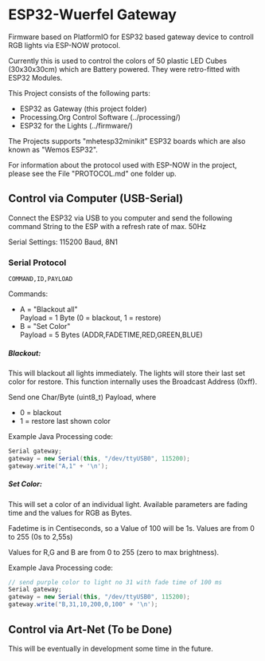 # ESP32-Wuerfel Gateway

Firmware based on PlatformIO for ESP32 based gateway device to controll RGB lights
via ESP-NOW protocol.

Currently this is used to control the colors of 50 plastic LED Cubes (30x30x30cm)
which are Battery powered. They were retro-fitted with ESP32 Modules.

This Project consists of the following parts:

 * ESP32 as Gateway (this project folder)
 * Processing.Org Control Software (../processing/)
 * ESP32 for the Lights (../firmware/) 
 
 
The Projects supports "mhetesp32minikit" ESP32 boards which are also known
as "Wemos ESP32".

For information about the protocol used with ESP-NOW in the project, please see the
File "PROTOCOL.md" one folder up.


## Control via Computer (USB-Serial)

Connect the ESP32 via USB to you computer and send the following command String
to the ESP with a refresh rate of max. 50Hz

Serial Settings: 115200 Baud, 8N1

### Serial Protocol

```
COMMAND,ID,PAYLOAD
```

Commands:

  * A = "Blackout all"\
    Payload = 1 Byte (0 = blackout, 1 = restore)
  * B = "Set Color"\
    Payload = 5 Bytes (ADDR,FADETIME,RED,GREEN,BLUE)
    

##### Blackout:

This will blackout all lights immediately. The lights will store their last set color for restore.
This function internally uses the Broadcast Address (0xff).

Send one Char/Byte (uint8_t) Payload, where

  * 0 = blackout
  * 1 = restore last shown color 
    
Example Java Processing code:
```java
Serial gateway;
gateway = new Serial(this, "/dev/ttyUSB0", 115200);
gateway.write("A,1" + '\n');
```
    
##### Set Color:

This will set a color of an individual light. Available parameters are fading time and the values for RGB as Bytes.

Fadetime is in Centiseconds, so a Value of 100 will be 1s. Values are from 0 to 255 (0s to 2,55s)

Values for R,G and B are from 0 to 255 (zero to max brightness).
  
Example Java Processing code:
```java
// send purple color to light no 31 with fade time of 100 ms
Serial gateway;
gateway = new Serial(this, "/dev/ttyUSB0", 115200);
gateway.write("B,31,10,200,0,100" + '\n');
```    


## Control via Art-Net (To be Done)

This will be eventually in development some time in the future.




